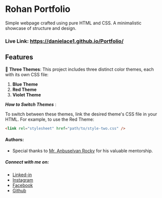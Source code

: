 # Rohan Portfolio

Simple webpage crafted using pure HTML and CSS. A minimalistic showcase of structure and design.

### Live Link: https://danielace1.github.io/Portfolio/

## Features

🎨 **Three Themes**: This project includes three distinct color themes, each with its own CSS file:

1. **Blue Theme**
2. **Red Theme**
3. **Violet Theme**

**_How to Switch Themes_** :

To switch between these themes, link the desired theme's CSS file in your HTML. For example, to use the Red Theme:

```html
<link rel="stylesheet" href="path/to/style-two.css" />
```

#### Authors:

- Special thanks to [Mr. Anbuselvan
  Rocky](https://github.com/anburocky3) for his valuable mentorship.

##### Connect with me on:

- [Linked-in](https://www.linkedin.com/in/sudharsan-a-b40506290/)
- [Instagram](https://www.instagram.com/rohan_gholap._07?igsh=MXdnbmRxbGQ4N2I2NA==)
- [Facebook](https://www.facebook.com/share/19rE8pzYgY/)
- [Github](https://github.com/danielace1)

